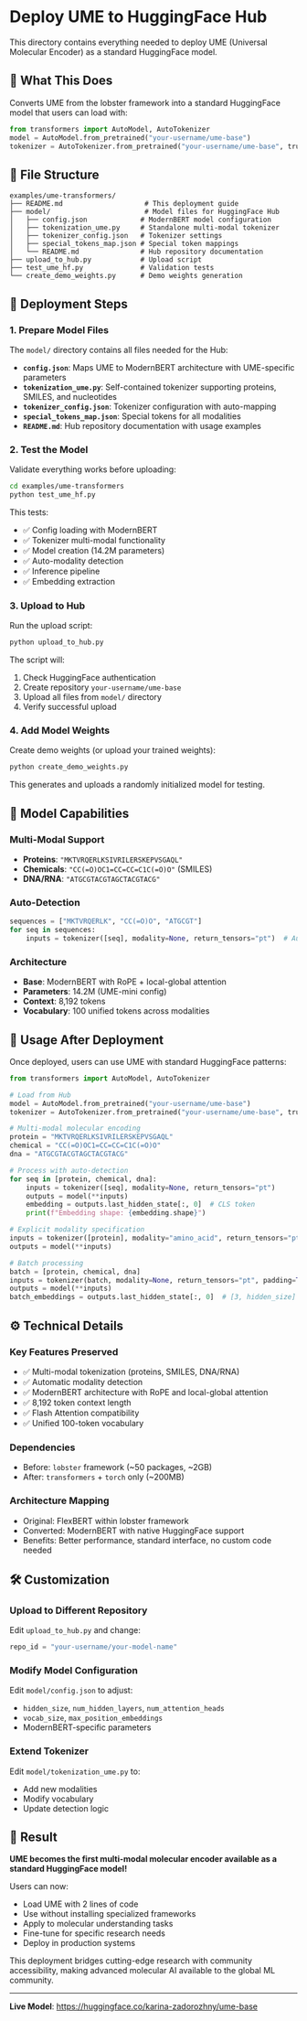 # Deploy UME to HuggingFace Hub

This directory contains everything needed to deploy UME (Universal Molecular Encoder) as a standard HuggingFace model.

## 🎯 What This Does

Converts UME from the lobster framework into a standard HuggingFace model that users can load with:

```python
from transformers import AutoModel, AutoTokenizer
model = AutoModel.from_pretrained("your-username/ume-base")
tokenizer = AutoTokenizer.from_pretrained("your-username/ume-base", trust_remote_code=True)
```

## 📁 File Structure

```
examples/ume-transformers/
├── README.md                    # This deployment guide
├── model/                       # Model files for HuggingFace Hub
│   ├── config.json             # ModernBERT model configuration  
│   ├── tokenization_ume.py     # Standalone multi-modal tokenizer
│   ├── tokenizer_config.json   # Tokenizer settings
│   ├── special_tokens_map.json # Special token mappings
│   └── README.md               # Hub repository documentation
├── upload_to_hub.py            # Upload script
├── test_ume_hf.py              # Validation tests
└── create_demo_weights.py      # Demo weights generation
```

## 🚀 Deployment Steps

### 1. Prepare Model Files

The `model/` directory contains all files needed for the Hub:

- **`config.json`**: Maps UME to ModernBERT architecture with UME-specific parameters
- **`tokenization_ume.py`**: Self-contained tokenizer supporting proteins, SMILES, and nucleotides
- **`tokenizer_config.json`**: Tokenizer configuration with auto-mapping
- **`special_tokens_map.json`**: Special tokens for all modalities
- **`README.md`**: Hub repository documentation with usage examples

### 2. Test the Model

Validate everything works before uploading:

```bash
cd examples/ume-transformers
python test_ume_hf.py
```

This tests:
- ✅ Config loading with ModernBERT
- ✅ Tokenizer multi-modal functionality  
- ✅ Model creation (14.2M parameters)
- ✅ Auto-modality detection
- ✅ Inference pipeline
- ✅ Embedding extraction

### 3. Upload to Hub

Run the upload script:

```bash
python upload_to_hub.py
```

The script will:
1. Check HuggingFace authentication
2. Create repository `your-username/ume-base`  
3. Upload all files from `model/` directory
4. Verify successful upload

### 4. Add Model Weights

Create demo weights (or upload your trained weights):

```bash
python create_demo_weights.py
```

This generates and uploads a randomly initialized model for testing.

## 🧬 Model Capabilities

### Multi-Modal Support
- **Proteins**: `"MKTVRQERLKSIVRILERSKEPVSGAQL"`
- **Chemicals**: `"CC(=O)OC1=CC=CC=C1C(=O)O"` (SMILES)
- **DNA/RNA**: `"ATGCGTACGTAGCTACGTACG"`

### Auto-Detection
```python
sequences = ["MKTVRQERLK", "CC(=O)O", "ATGCGT"]
for seq in sequences:
    inputs = tokenizer([seq], modality=None, return_tensors="pt")  # Auto-detect!
```

### Architecture
- **Base**: ModernBERT with RoPE + local-global attention
- **Parameters**: 14.2M (UME-mini config)
- **Context**: 8,192 tokens
- **Vocabulary**: 100 unified tokens across modalities

## 🧪 Usage After Deployment

Once deployed, users can use UME with standard HuggingFace patterns:

```python
from transformers import AutoModel, AutoTokenizer

# Load from Hub
model = AutoModel.from_pretrained("your-username/ume-base")
tokenizer = AutoTokenizer.from_pretrained("your-username/ume-base", trust_remote_code=True)

# Multi-modal molecular encoding
protein = "MKTVRQERLKSIVRILERSKEPVSGAQL"
chemical = "CC(=O)OC1=CC=CC=C1C(=O)O"
dna = "ATGCGTACGTAGCTACGTACG"

# Process with auto-detection
for seq in [protein, chemical, dna]:
    inputs = tokenizer([seq], modality=None, return_tensors="pt")
    outputs = model(**inputs)
    embedding = outputs.last_hidden_state[:, 0]  # CLS token
    print(f"Embedding shape: {embedding.shape}")

# Explicit modality specification
inputs = tokenizer([protein], modality="amino_acid", return_tensors="pt")
outputs = model(**inputs)

# Batch processing
batch = [protein, chemical, dna]
inputs = tokenizer(batch, modality=None, return_tensors="pt", padding=True)
outputs = model(**inputs)
batch_embeddings = outputs.last_hidden_state[:, 0]  # [3, hidden_size]
```

## ⚙️ Technical Details

### Key Features Preserved
- ✅ Multi-modal tokenization (proteins, SMILES, DNA/RNA)
- ✅ Automatic modality detection
- ✅ ModernBERT architecture with RoPE and local-global attention  
- ✅ 8,192 token context length
- ✅ Flash Attention compatibility
- ✅ Unified 100-token vocabulary

### Dependencies
- Before: `lobster` framework (~50 packages, ~2GB)
- After: `transformers` + `torch` only (~200MB)

### Architecture Mapping
- Original: FlexBERT within lobster framework
- Converted: ModernBERT with native HuggingFace support
- Benefits: Better performance, standard interface, no custom code needed

## 🛠️ Customization

### Upload to Different Repository
Edit `upload_to_hub.py` and change:
```python
repo_id = "your-username/your-model-name"
```

### Modify Model Configuration  
Edit `model/config.json` to adjust:
- `hidden_size`, `num_hidden_layers`, `num_attention_heads`
- `vocab_size`, `max_position_embeddings`
- ModernBERT-specific parameters

### Extend Tokenizer
Edit `model/tokenization_ume.py` to:
- Add new modalities
- Modify vocabulary  
- Update detection logic

## 🎉 Result

**UME becomes the first multi-modal molecular encoder available as a standard HuggingFace model!**

Users can now:
- Load UME with 2 lines of code
- Use without installing specialized frameworks
- Apply to molecular understanding tasks
- Fine-tune for specific research needs
- Deploy in production systems

This deployment bridges cutting-edge research with community accessibility, making advanced molecular AI available to the global ML community.

---

**Live Model**: https://huggingface.co/karina-zadorozhny/ume-base 